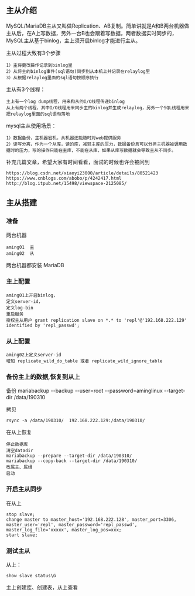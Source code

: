 ## 主从介绍

MySQL/MariaDB主从又叫做Replication、AB复制。简单讲就是A和B两台机器做主从后，在A上写数据，另外一台B也会跟着写数据，两者数据实时同步的，MySQL主从基于binlog，主上须开启binlog才能进行主从。

主从过程大致有3个步骤

	1）主将更改操作记录到binlog里
	2）从将主的binlog事件(sql语句)同步到从本机上并记录在relaylog里
	3）从根据relaylog里面的sql语句按顺序执行

主从有3个线程：

	主上有一个log dump线程，用来和从的I/O线程传递binlog
	从上有两个线程，其中I/O线程用来同步主的binlog并生成relaylog，另外一个SQL线程用来把relaylog里面的sql语句落地

mysql主从使用场景：

	1）数据备份，主机器宕机，从机器还能随时对web提供服务
	2）读写分离，作为一个从库，读的库，减轻主库的压力，数据备份且可以分担主机器被调用数据时的压力，写的操作只能在主库，不能在从库，如果从库写数据就会导致主从不同步。


补充几篇文章，希望大家有时间看看，面试的时候也许会被问到

	https://blog.csdn.net/xiaoyi23000/article/details/80521423
	https://www.cnblogs.com/abobo/p/4242417.html
	http://blog.itpub.net/15498/viewspace-2125085/
	
## 主从搭建

### 准备

两台机器

	aming01  主
	aming02  从

两台机器都安装 MariaDB

### 主上配置

	aming01上开启binlog，
	定义server-id，
	定义log-bin
	重启服务
	授权主从用户 grant replication slave on *.* to 'repl'@'192.168.222.129' identified by 'repl_passwd'; 
	

### 从上配置

	aming02上定义server-id
	增加 replicate_wild_do_table 或者 replicate_wild_ignore_table

### 备份主上的数据,恢复到从上

备份
	mariabackup  --backup --user=root --password=aminglinux --target-dir /data/190310

拷贝

	rsync -a /data/190310/  192.168.222.129:/data/190310/

在从上恢复

	停止数据库
	清空datadir
	mariabackup --prepare --target-dir /data/190310/
	mariabackup --copy-back --target-dir /data/190310/
	改属主、属组
	启动

### 开启主从同步

在从上

	stop slave;
	change master to master_host='192.168.222.128', master_port=3306, master_user='repl', master_password='repl_passwd', master_log_file='xxxxx', master_log_pos=xxx;
	start slave;


### 测试主从

从上：

	show slave status\G

主上创建库、创建表，从上查看

	
